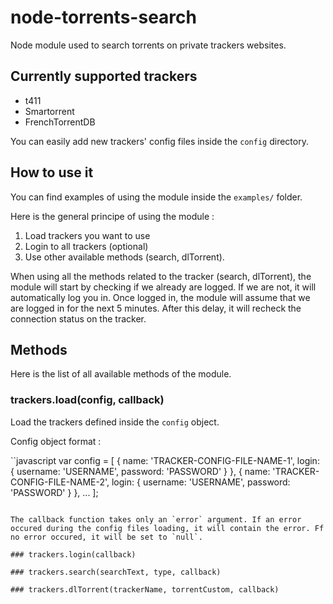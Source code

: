 # node-torrents-search

Node module used to search torrents on private trackers websites.

## Currently supported trackers

- t411
- Smartorrent
- FrenchTorrentDB

You can easily add new trackers' config files inside the `config` directory.

## How to use it

You can find examples of using the module inside the `examples/` folder.

Here is the general principe of using the module :

1. Load trackers you want to use
2. Login to all trackers (optional)
3. Use other available methods (search, dlTorrent).

When using all the methods related to the tracker (search, dlTorrent), the module will start by checking if we already are logged. If we are not, it will automatically log you in.
Once logged in, the module will assume that we are logged in for the next 5 minutes. After this delay, it will recheck the connection status on the tracker.

## Methods

Here is the list of all available methods of the module.

### trackers.load(config, callback)

Load the trackers defined inside the `config` object.

Config object format :

``javascript
var config = [
	{
		name: 'TRACKER-CONFIG-FILE-NAME-1',
		login: {
			username: 'USERNAME',
			password: 'PASSWORD'
		}
	},
	{
		name: 'TRACKER-CONFIG-FILE-NAME-2',
		login: {
			username: 'USERNAME',
			password: 'PASSWORD'
		}
	},
	...
];
```

The callback function takes only an `error` argument. If an error occured during the config files loading, it will contain the error. Ff no error occured, it will be set to `null`.

### trackers.login(callback)

### trackers.search(searchText, type, callback)

### trackers.dlTorrent(trackerName, torrentCustom, callback)
